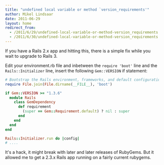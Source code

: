 ```yaml
---
title: "undefined local variable or method `version_requirements'"
author: Mikel Lindsaar
date: 2011-06-29
layout: home
redirect_from:
  - /2011/6/29/undefined-local-variable-or-method-version_requirements
  - /2011/6/30/undefined-local-variable-or-method-version_requirements
---
```

If you have a Rails 2.x app and hitting this, there is a simple fix
while you wait to upgrade to Rails 3.

Edit your environment.rb file and inbetween the `require 'boot'` line
and the `Rails::Initializer` line, insert the following `Gem::VERSION`
if statement:

``` ruby
# Bootstrap the Rails environment, frameworks, and default configuration
require File.join(File.dirname(__FILE__), 'boot')

if Gem::VERSION >= "1.3.6"
  module Rails
    class GemDependency
      def requirement
        (super == Gem::Requirement.default) ? nil : super
      end
    end
  end
end

Rails::Initializer.run do |config|
# ....
```

It's a hack, it might break with later and later releases of RubyGems.
But it allowed me to get a 2.3.x Rails app running on a fairly current
rubygems.
